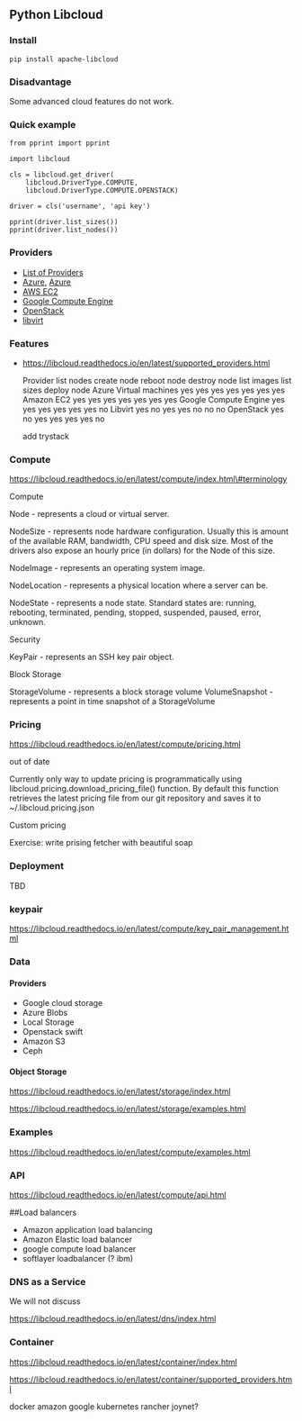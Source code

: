 Python Libcloud
---------------

### Install

    pip install apache-libcloud

### Disadvantage

Some advanced cloud features do not work.

### Quick example

    from pprint import pprint

    import libcloud

    cls = libcloud.get_driver(
        libcloud.DriverType.COMPUTE,
        libcloud.DriverType.COMPUTE.OPENSTACK)

    driver = cls('username', 'api key')

    pprint(driver.list_sizes())
    pprint(driver.list_nodes())

### Providers

-   [List of  Providers](https://libcloud.readthedocs.io/en/latest/supported\_providers.html)
-   [Azure](https://libcloud.readthedocs.io/en/latest/compute/drivers/azure.html),
    [Azure](https://libcloud.readthedocs.io/en/latest/compute/drivers/azure_arm.html)
-   [AWS EC2](https://libcloud.readthedocs.io/en/latest/compute/drivers/ec2.html)
-   [Google Compute Engine](https://libcloud.readthedocs.io/en/latest/compute/drivers/gce.html)
-   [OpenStack](https://libcloud.readthedocs.io/en/latest/compute/drivers/openstack.html)
-   [libvirt](https://libvirt.org/)

### Features

-   https://libcloud.readthedocs.io/en/latest/supported_providers.html

    Provider    list nodes  create node reboot node destroy node    list images list sizes  deploy node
    Azure Virtual machines  yes yes yes yes yes yes yes
    Amazon EC2  yes yes yes yes yes yes yes
    Google Compute Engine   yes yes yes yes yes yes no
    Libvirt yes no  yes yes no  no  no
    OpenStack   yes no  yes yes yes yes no

    add trystack

### Compute

https://libcloud.readthedocs.io/en/latest/compute/index.html\#terminology

Compute

Node - represents a cloud or virtual server. 

NodeSize - represents node
hardware configuration. Usually this is amount of the available RAM,
bandwidth, CPU speed and disk size. Most of the drivers also expose an
hourly price (in dollars) for the Node of this size. 

NodeImage -
represents an operating system image. 

NodeLocation - represents a
physical location where a server can be. 

NodeState - represents a node
state. Standard states are: running, rebooting, terminated, pending,
stopped, suspended, paused, error, unknown.

Security

KeyPair - represents an SSH key pair object.

Block Storage

StorageVolume - represents a block storage volume VolumeSnapshot -
represents a point in time snapshot of a StorageVolume

### Pricing

https://libcloud.readthedocs.io/en/latest/compute/pricing.html

out of date

Currently only way to update pricing is programmatically using
libcloud.pricing.download_pricing_file() function. By default this
function retrieves the latest pricing file from our git repository and
saves it to \~/.libcloud.pricing.json

Custom pricing

Exercise: write prising fetcher with beautiful soap

### Deployment

TBD

### keypair

https://libcloud.readthedocs.io/en/latest/compute/key_pair_management.html

### Data

#### Providers

-   Google cloud storage
-   Azure Blobs
-   Local Storage
-   Openstack swift
-   Amazon S3
-   Ceph

#### Object Storage

https://libcloud.readthedocs.io/en/latest/storage/index.html

https://libcloud.readthedocs.io/en/latest/storage/examples.html

### Examples

https://libcloud.readthedocs.io/en/latest/compute/examples.html

### API

https://libcloud.readthedocs.io/en/latest/compute/api.html

\#\#Load balancers

-   Amazon application load balancing
-   Amazon Elastic load balancer
-   google compute load balancer
-   softlayer loadbalancer (? ibm)

### DNS as a Service

We will not discuss

https://libcloud.readthedocs.io/en/latest/dns/index.html

### Container

https://libcloud.readthedocs.io/en/latest/container/index.html

https://libcloud.readthedocs.io/en/latest/container/supported_providers.html

docker amazon google kubernetes rancher joynet?

